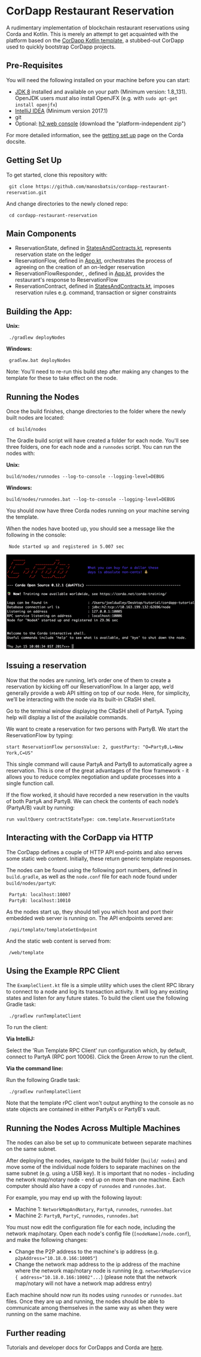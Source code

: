 
# CorDapp Restaurant Reservation

A rudimentary implementation of blockchain restaurant reservations using Corda and Kotlin.
This is merely an attempt to get acquainted with the platform based on the 
[CorDapp Kotlin template](https://github.com/corda/cordapp-template-kotlin), 
a stubbed-out CorDapp used to quickly bootstrap CorDapp projects.


## Pre-Requisites

You will need the following installed on your machine before you can start:

* [JDK 8](http://www.oracle.com/technetwork/java/javase/downloads/jdk8-downloads-2133151.html) 
  installed and available on your path (Minimum version: 1.8_131). OpenJDK users _must_ also 
  install OpenJFX (e.g. with `sudo apt-get install openjfx`)
* [IntelliJ IDEA](https://www.jetbrains.com/idea/download/) (Minimum version 2017.1)
* git
* Optional: [h2 web console](http://www.h2database.com/html/download.html)
  (download the "platform-independent zip")

For more detailed information, see the
[getting set up](https://docs.corda.net/getting-set-up.html) page on the
Corda docsite.

## Getting Set Up

To get started, clone this repository with:

     git clone https://github.com/manosbatsis/cordapp-restaurant-reservation.git

And change directories to the newly cloned repo:

     cd cordapp-restaurant-reservation

## Main Components

- ReservationState, defined in [StatesAndContracts.kt](cordapp-contracts-states/src/main/kotlin/com/template/StatesAndContracts.kt), 
represents reservation state on the ledger
- ReservationFlow, defined in [App.kt](cordapp-restaurant-reservation/cordapp/src/main/kotlin/com/template/App.kt), 
orchestrates the process of agreeing on the creation of an on-ledger reservation
- ReservationFlowResponder, , defined in [App.kt](cordapp-restaurant-reservation/cordapp/src/main/kotlin/com/template/App.kt),
provides the restaurant's response to ReservationFlow
- ReservationContract, defined in [StatesAndContracts.kt](cordapp-contracts-states/src/main/kotlin/com/template/StatesAndContracts.kt), 
imposes reservation rules e.g. command, transaction or signer constraints 


## Building the App:

**Unix:** 

     ./gradlew deployNodes

**Windows:**

     gradlew.bat deployNodes

Note: You'll need to re-run this build step after making any changes to
the template for these to take effect on the node.

## Running the Nodes

Once the build finishes, change directories to the folder where the newly
built nodes are located:

     cd build/nodes

The Gradle build script will have created a folder for each node. You'll
see three folders, one for each node and a `runnodes` script. You can
run the nodes with:

**Unix:**

	build/nodes/runnodes --log-to-console --logging-level=DEBUG

**Windows:**

	build/nodes/runnodes.bat --log-to-console --logging-level=DEBUG

You should now have three Corda nodes running on your machine serving 
the template.

When the nodes have booted up, you should see a message like the following 
in the console: 

     Node started up and registered in 5.007 sec
     
![console screenshot](doc/img/running_node.png)
     
## Issuing a reservation

Now that the nodes are running, let’s order one of them to create a reservation 
by kicking off our ReservationFlow. In a larger app, we’d generally provide a web API 
sitting on top of our node. Here, for simplicity, we’ll be interacting with the node 
via its built-in CRaSH shell.

Go to the terminal window displaying the CRaSH shell of PartyA. Typing help will 
display a list of the available commands.

We want to create a reservation for two persons with PartyB. We start the 
ReservationFlow by typing:

	start ReservationFlow personsValue: 2, guestParty: "O=PartyB,L=New York,C=US"

This single command will cause PartyA and PartyB to automatically agree a reservation. 
This is one of the great advantages of the flow framework - it allows you to reduce 
complex negotiation and update processes into a single function call.

If the flow worked, it should have recorded a new reservation in the vaults of both 
PartyA and PartyB. We can check the contents of each node’s (PartyA/B) vault by running:

	run vaultQuery contractStateType: com.template.ReservationState

## Interacting with the CorDapp via HTTP

The CorDapp defines a couple of HTTP API end-points and also serves some
static web content. Initially, these return generic template responses.

The nodes can be found using the following port numbers, defined in 
`build.gradle`, as well as the `node.conf` file for each node found
under `build/nodes/partyX`:

     PartyA: localhost:10007
     PartyB: localhost:10010

As the nodes start up, they should tell you which host and port their
embedded web server is running on. The API endpoints served are:

     /api/template/templateGetEndpoint

And the static web content is served from:

     /web/template

## Using the Example RPC Client

The `ExampleClient.kt` file is a simple utility which uses the client
RPC library to connect to a node and log its transaction activity.
It will log any existing states and listen for any future states. To build 
the client use the following Gradle task:

     ./gradlew runTemplateClient

To run the client:

**Via IntelliJ:**

Select the 'Run Template RPC Client'
run configuration which, by default, connect to PartyA (RPC port 10006). Click the
Green Arrow to run the client.

**Via the command line:**

Run the following Gradle task:

     ./gradlew runTemplateClient
     
Note that the template rPC client won't output anything to the console as no state 
objects are contained in either PartyA's or PartyB's vault.

## Running the Nodes Across Multiple Machines

The nodes can also be set up to communicate between separate machines on the 
same subnet.

After deploying the nodes, navigate to the build folder (`build/
nodes`) and move some of the individual node folders to 
separate machines on the same subnet (e.g. using a USB key). It is important 
that no nodes - including the network map/notary node - end up on more than one 
machine. Each computer should also have a copy of `runnodes` and 
`runnodes.bat`.

For example, you may end up with the following layout:

* Machine 1: `NetworkMapAndNotary`, `PartyA`, `runnodes`, `runnodes.bat`
* Machine 2: `PartyB`, `PartyC`, `runnodes`, `runnodes.bat`

You must now edit the configuration file for each node, including the 
network map/notary. Open each node's config file (`[nodeName]/node.conf`), and make 
the following changes:

* Change the P2P address to the machine's ip address (e.g. 
  `p2pAddress="10.18.0.166:10005"`)
* Change the network map address to the ip address of the machine where the 
  network map/notary node is running (e.g. `networkMapService { address="10.18.0.166:10002"...`) 
  (please note that the network map/notary will not have a network map address entry)

Each machine should now run its nodes using `runnodes` or `runnodes.bat` 
files. Once they are up and running, the nodes should be able to communicate 
among themselves in the same way as when they were running on the same machine.

## Further reading

Tutorials and developer docs for CorDapps and Corda are
[here](https://docs.corda.net/).
